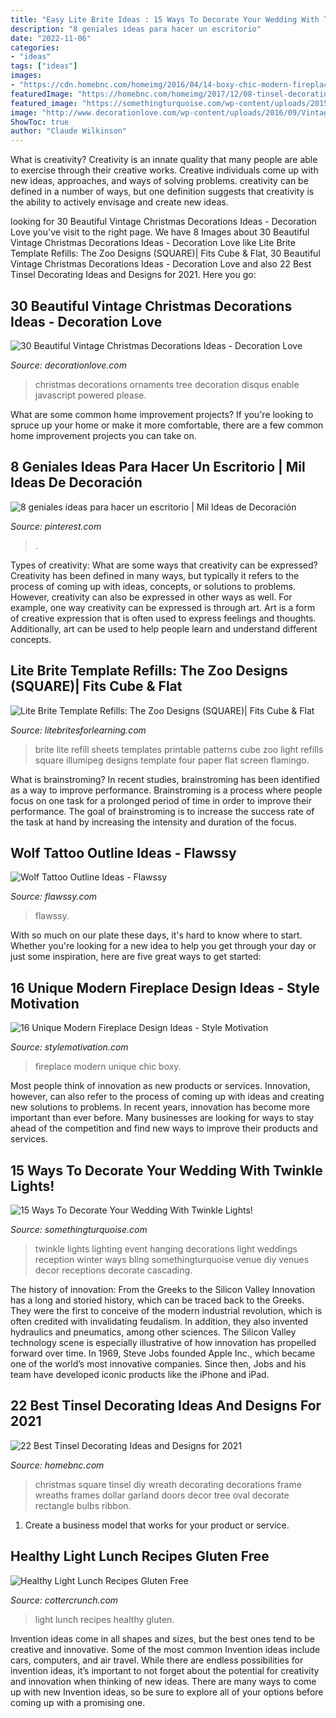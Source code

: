 ```yaml
---
title: "Easy Lite Brite Ideas : 15 Ways To Decorate Your Wedding With Twinkle Lights!"
description: "8 geniales ideas para hacer un escritorio"
date: "2022-11-06"
categories:
- "ideas"
tags: ["ideas"]
images:
- "https://cdn.homebnc.com/homeimg/2016/04/14-boxy-chic-modern-fireplace-ideas-homebnc.jpg"
featuredImage: "https://homebnc.com/homeimg/2017/12/08-tinsel-decorating-ideas-homebnc.jpg"
featured_image: "https://somethingturquoise.com/wp-content/uploads/2015/12/dwsd20l.jpeg"
image: "http://www.decorationlove.com/wp-content/uploads/2016/09/Vintage-Shiny-Brites-Christmas-Tree-Ornaments-1.jpg"
ShowToc: true
author: "Claude Wilkinson"
---
```



What is creativity?
Creativity is an innate quality that many people are able to exercise through their creative works. Creative individuals come up with new ideas, approaches, and ways of solving problems. creativity can be defined in a number of ways, but one definition suggests that creativity is the ability to actively envisage and create new ideas.

	

		
looking for 30 Beautiful Vintage Christmas Decorations Ideas - Decoration Love you've visit to the right page. We have 8 Images about 30 Beautiful Vintage Christmas Decorations Ideas - Decoration Love like Lite Brite Template Refills: The Zoo Designs (SQUARE)| Fits Cube &amp; Flat, 30 Beautiful Vintage Christmas Decorations Ideas - Decoration Love and also 22 Best Tinsel Decorating Ideas and Designs for 2021. Here you go:
		
    
## 30 Beautiful Vintage Christmas Decorations Ideas - Decoration Love

<img loading=lazy src="http://www.decorationlove.com/wp-content/uploads/2016/09/Vintage-Shiny-Brites-Christmas-Tree-Ornaments-1.jpg" onerror="this.onerror=null;this.src='https://tse4.mm.bing.net/th?id=OIP.2UIXKR9Fb4SX9f9ye-aWHAHaLJ&amp;pid=15.1';" alt="30 Beautiful Vintage Christmas Decorations Ideas - Decoration Love">

_Source: decorationlove.com_

>christmas decorations ornaments tree decoration disqus enable javascript powered please. 

	

What are some common home improvement projects?
If you're looking to spruce up your home or make it more comfortable, there are a few common home improvement projects you can take on.

    
## 8 Geniales Ideas Para Hacer Un Escritorio | Mil Ideas De Decoración

<img loading=lazy src="https://i.pinimg.com/736x/b4/d4/86/b4d4868fc43aaf5630f82ff93b7e0519.jpg" onerror="this.onerror=null;this.src='https://tse1.mm.bing.net/th?id=OIP.9mOuwZUJCjJLDplfdAxw_wHaFj&amp;pid=15.1';" alt="8 geniales ideas para hacer un escritorio | Mil Ideas de Decoración">

_Source: pinterest.com_

>. 

	

Types of creativity: What are some ways that creativity can be expressed?
Creativity has been defined in many ways, but typically it refers to the process of coming up with ideas, concepts, or solutions to problems. However, creativity can also be expressed in other ways as well. For example, one way creativity can be expressed is through art. Art is a form of creative expression that is often used to express feelings and thoughts. Additionally, art can be used to help people learn and understand different concepts.

    
## Lite Brite Template Refills: The Zoo Designs (SQUARE)| Fits Cube &amp; Flat

<img loading=lazy src="http://cdn.shopify.com/s/files/1/0169/1366/products/flamingo_grande.jpg?v=1439248443" onerror="this.onerror=null;this.src='https://tse3.mm.bing.net/th?id=OIP.Z1nPPc6vHKxuc7jyvdlPRgHaHZ&amp;pid=15.1';" alt="Lite Brite Template Refills: The Zoo Designs (SQUARE)| Fits Cube &amp; Flat">

_Source: litebritesforlearning.com_

>brite lite refill sheets templates printable patterns cube zoo light refills square illumipeg designs template four paper flat screen flamingo. 

	

What is brainstroming?
In recent studies, brainstroming has been identified as a way to improve performance. Brainstroming is a process where people focus on one task for a prolonged period of time in order to improve their performance. The goal of brainstroming is to increase the success rate of the task at hand by increasing the intensity and duration of the focus.

    
## Wolf Tattoo Outline Ideas - Flawssy

<img loading=lazy src="http://flawssy.com/wp-content/uploads/2016/12/Wolf-Head-Outline-Drawing.jpg" onerror="this.onerror=null;this.src='https://tse4.mm.bing.net/th?id=OIP.1-1fuTnv8oj_aM_ZvdhWNAHaJ4&amp;pid=15.1';" alt="Wolf Tattoo Outline Ideas - Flawssy">

_Source: flawssy.com_

>flawssy. 

	

With so much on our plate these days, it's hard to know where to start. Whether you're looking for a new idea to help you get through your day or just some inspiration, here are five great ways to get started: 

    
## 16 Unique Modern Fireplace Design Ideas - Style Motivation

<img loading=lazy src="https://cdn.homebnc.com/homeimg/2016/04/14-boxy-chic-modern-fireplace-ideas-homebnc.jpg" onerror="this.onerror=null;this.src='https://tse1.mm.bing.net/th?id=OIP.SZneKJ6xzkjdNF0QVZnmMwHaFa&amp;pid=15.1';" alt="16 Unique Modern Fireplace Design Ideas - Style Motivation">

_Source: stylemotivation.com_

>fireplace modern unique chic boxy. 

	

Most people think of innovation as new products or services. Innovation, however, can also refer to the process of coming up with ideas and creating new solutions to problems. In recent years, innovation has become more important than ever before. Many businesses are looking for ways to stay ahead of the competition and find new ways to improve their products and services.

    
## 15 Ways To Decorate Your Wedding With Twinkle Lights!

<img loading=lazy src="https://somethingturquoise.com/wp-content/uploads/2015/12/dwsd20l.jpeg" onerror="this.onerror=null;this.src='https://tse1.mm.bing.net/th?id=OIP.r4jxan3RFiYz7fkHOLlV4QHaJ2&amp;pid=15.1';" alt="15 Ways To Decorate Your Wedding With Twinkle Lights!">

_Source: somethingturquoise.com_

>twinkle lights lighting event hanging decorations light weddings reception winter ways bling somethingturquoise venue diy venues decor receptions decorate cascading. 

	

The history of innovation: From the Greeks to the Silicon Valley
Innovation has a long and storied history, which can be traced back to the Greeks. They were the first to conceive of the modern industrial revolution, which is often credited with invalidating feudalism. In addition, they also invented hydraulics and pneumatics, among other sciences.
The Silicon Valley technology scene is especially illustrative of how innovation has propelled forward over time. In 1969, Steve Jobs founded Apple Inc., which became one of the world’s most innovative companies. Since then, Jobs and his team have developed iconic products like the iPhone and iPad.

    
## 22 Best Tinsel Decorating Ideas And Designs For 2021

<img loading=lazy src="https://homebnc.com/homeimg/2017/12/08-tinsel-decorating-ideas-homebnc.jpg" onerror="this.onerror=null;this.src='https://tse4.mm.bing.net/th?id=OIP.2wX-t5F-z_oP-3EjuOlKLAHaJ4&amp;pid=15.1';" alt="22 Best Tinsel Decorating Ideas and Designs for 2021">

_Source: homebnc.com_

>christmas square tinsel diy wreath decorating decorations frame wreaths frames dollar garland doors decor tree oval decorate rectangle bulbs ribbon. 

	

1. Create a business model that works for your product or service.

    
## Healthy Light Lunch Recipes Gluten Free

<img loading=lazy src="https://www.cottercrunch.com/wp-content/uploads/2017/04/HEALTHY-LIGHT-LUNCHES-GLUTEN-FREE-1.png" onerror="this.onerror=null;this.src='https://tse3.mm.bing.net/th?id=OIP.kBYZjs45SDyFOTPSwgkZjgHaMU&amp;pid=15.1';" alt="Healthy Light Lunch Recipes Gluten Free">

_Source: cottercrunch.com_

>light lunch recipes healthy gluten. 

	

Invention ideas come in all shapes and sizes, but the best ones tend to be creative and innovative. Some of the most common Invention ideas include cars, computers, and air travel. While there are endless possibilities for invention ideas, it’s important to not forget about the potential for creativity and innovation when thinking of new ideas. There are many ways to come up with new Invention ideas, so be sure to explore all of your options before coming up with a promising one.

